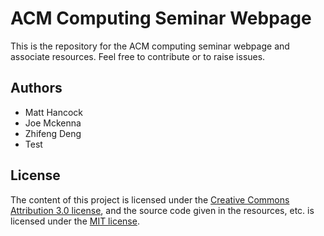 # ACM Computing Seminar Webpage

This is the repository for the ACM computing seminar webpage and associate resources. Feel free to contribute or to raise issues.

## Authors

- Matt Hancock
- Joe Mckenna
- Zhifeng Deng
- Test

## License

The content of this project is licensed under the [Creative Commons Attribution 3.0 license](http://creativecommons.org/licenses/by/3.0/deed.en_US), and the source code given in the resources, etc. is licensed under the [MIT license](http://opensource.org/licenses/mit-license.php).
